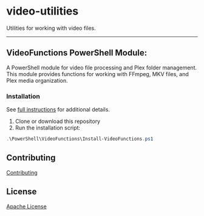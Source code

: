 # video-utilities
Utilities for working with video files.

---

## VideoFunctions PowerShell Module:
A PowerShell module for video file processing and Plex folder management. This module provides functions for working with FFmpeg, MKV files, and Plex media organization.

### Installation
See [full instructions](/PowerShell/VideoFunctions/README.md) for additional details.

1. Clone or download this repository
2. Run the installation script:

```powershell
.\PowerShell\VideoFunctions\Install-VideoFunctions.ps1
```

## Contributing

[Contributing](/CONTRIBUTING.md)

## License

[Apache License](/LICENSE)

